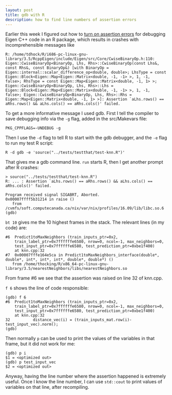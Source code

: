 ```yaml
---
layout: post
title: gdb with R
description: how to find line numbers of assertion errors
---
```


Earlier this week I figured out how to 
[turn on assertion errors](http://tdhock.github.io/blog/2019/UNDEBUG/)
for debugging Eigen C++ code in an R package, 
which results in crashes with incomprehensible messages like
```
R: /home/tdhock/R/i686-pc-linux-gnu-library/3.5/RcppEigen/include/Eigen/src/Core/CwiseBinaryOp.h:110: Eigen::CwiseBinaryOp<BinaryOp, Lhs, Rhs>::CwiseBinaryOp(const Lhs&, const Rhs&, const BinaryOp&) [with BinaryOp = Eigen::internal::scalar_difference_op<double, double>; LhsType = const Eigen::Block<Eigen::Map<Eigen::Matrix<double, -1, -1> >, 1, -1, false>; RhsType = const Eigen::Map<Eigen::Matrix<double, -1, 1> >; Eigen::CwiseBinaryOp<BinaryOp, Lhs, Rhs>::Lhs = Eigen::Block<Eigen::Map<Eigen::Matrix<double, -1, -1> >, 1, -1, false>; Eigen::CwiseBinaryOp<BinaryOp, Lhs, Rhs>::Rhs = Eigen::Map<Eigen::Matrix<double, -1, 1> >]: Assertion `aLhs.rows() == aRhs.rows() && aLhs.cols() == aRhs.cols()' failed.
```

To get a more informative message I used gdb.
First I tell the compiler to save debugging info via the `-g` flag,
added in the src/Makevars file:
```
PKG_CPPFLAGS=-UNDEBUG -g
```
Then I use the `-d` flag to tell R to start with the gdb debugger,
and the `-e` flag to run my test R script:
```
R -d gdb -e 'source("../tests/testthat/test-knn.R")'
```
That gives me a gdb command line. `run` starts R, 
then I get another prompt after R crashes:
```
> source("../tests/testthat/test-knn.R")
R: ... : Assertion `aLhs.rows() == aRhs.rows() && aLhs.cols() == aRhs.cols()' failed.

Program received signal SIGABRT, Aborted.
0x00007ffff5b31214 in raise ()
   from /cvmfs/soft.computecanada.ca/nix/var/nix/profiles/16.09/lib/libc.so.6
(gdb) 
```
`bt 10` gives me the 10 highest frames in the stack.
The relevant lines (in my code) are:
```
#6  Predict1toMaxNeighbors (train_inputs_ptr=0x2,
    train_label_ptr=0x7ffffffe6580, nrow=0, ncol=-1, max_neighbors=0,
    test_input_ptr=0x7ffffffe6580, test_prediction_ptr=0xbe1f400)
    at knn.cpp:32
#7  0x00007fffe164e5ca in Predict1toMaxNeighbors_interface(double*, double*, int*, int*, int*, double*, double*) ()
   from /home/thocking/R/x86_64-pc-linux-gnu-library/3.5/nearestNeighbors/libs/nearestNeighbors.so
```
From frame #6 we see that the assertion was raised
on line 32 of knn.cpp.

`f 6` shows the line of code responsible:
```
(gdb) f 6
#6  Predict1toMaxNeighbors (train_inputs_ptr=0x2,
    train_label_ptr=0x7ffffffe6580, nrow=0, ncol=-1, max_neighbors=0,
    test_input_ptr=0x7ffffffe6580, test_prediction_ptr=0xbe1f400)
    at knn.cpp:32
32          distance_vec(i) = (train_inputs_mat.row(i)-test_input_vec).norm();
(gdb) 
```
Then normally `p` can be used to print the values
of the variables in that frame,
but it did not work for me:
```
(gdb) p i
$1 = <optimized out>
(gdb) p test_input_vec
$2 = <optimized out>
```
Anyway, having the line number where the assertion happened
is extremely useful. Once I know the line number,
I can use `std::cout` to print values of variables on that line,
after recompiling.
